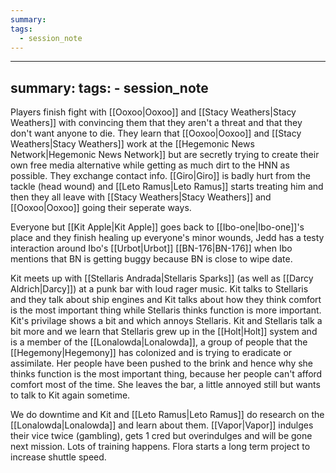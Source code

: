 ```yaml
---
summary: 
tags:
  - session_note
---
```

---
summary:
tags:
    - session_note
---
Players finish fight with [[Ooxoo|Ooxoo]] and [[Stacy Weathers|Stacy Weathers]] with convincing them that they aren't a threat and that they don't want anyone to die. They learn that [[Ooxoo|Ooxoo]] and [[Stacy Weathers|Stacy Weathers]] work at the [[Hegemonic News Network|Hegemonic News Network]] but are secretly trying to create their own free media alternative while getting as much dirt to the HNN as possible. They exchange contact info. [[Giro|Giro]] is badly hurt from the tackle (head wound) and [[Leto Ramus|Leto Ramus]] starts treating him and then they all leave with [[Stacy Weathers|Stacy Weathers]] and [[Ooxoo|Ooxoo]] going their seperate ways.

Everyone but [[Kit Apple|Kit Apple]] goes back to [[Ibo-one|Ibo-one]]'s place and they finish healing up everyone's minor wounds, Jedd has a testy interaction around Ibo's [[Urbot|Urbot]] [[BN-176|BN-176]] when Ibo mentions that BN is getting buggy because BN is close to wipe date.


Kit meets up with [[Stellaris Andrada|Stellaris Sparks]] (as well as [[Darcy Aldrich|Darcy]]) at a punk bar with loud rager music. Kit talks to Stellaris and they talk about ship engines and Kit talks about how they think comfort is the most important thing while Stellaris thinks function is more important. Kit's privilage shows a bit and which annoys Stellaris. Kit and Stellaris talk a bit more and we learn that Stellaris grew up in the [[Holt|Holt]] system and is a member of the [[Lonalowda|Lonalowda]], a group of people that the [[Hegemony|Hegemony]] has colonized and is trying to eradicate or assimilate. Her people have been pushed to the brink and hence why she thinks function is the most important thing, because her people can't afford comfort most of the time. She leaves the bar, a little annoyed still but wants to talk to Kit again sometime.



We do downtime and Kit and [[Leto Ramus|Leto Ramus]] do research on the [[Lonalowda|Lonalowda]] and learn about them. [[Vapor|Vapor]] indulges their vice twice (gambling), gets 1 cred but overindulges and will be gone next mission. Lots of training happens. Flora starts a long term project to increase shuttle speed.
